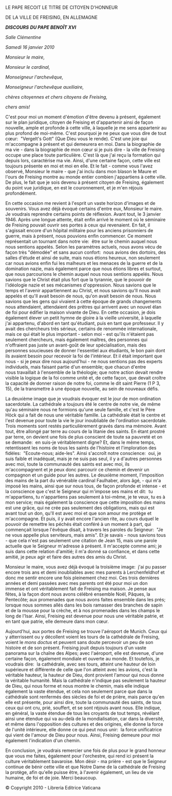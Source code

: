 LE PAPE RECOIT LE TITRE DE CITOYEN D'HONNEUR

DE LA VILLE DE FREISING, EN ALLEMAGNE

***DISCOURS*** ***DU PAPE BENOÎT XVI***

*Salle Clémentine*

*Samedi 16 janvier 2010*

*Monsieur le maire,*

*Monsieur le cardinal,*

*Monseigneur l'archevêque,*

*Monseigneur l'archevêque auxiliaire,*

*chères citoyennes et chers citoyens de Freising,*

*chers amis!*

C'est pour moi un moment d'émotion d'être devenu à présent, également sur le plan juridique, citoyen de Freising et d'appartenir ainsi de façon nouvelle, ample et profonde à cette ville, à laquelle je me sens appartenir au plus profond de moi-même. C'est pourquoi je ne peux que vous dire de tout cœur:  "Vergelt's Gott" (Que Dieu vous le rende). C'est une joie qui m'accompagne à présent et qui demeurera en moi. Dans la biographie de ma vie - dans la biographie de mon cœur si je puis dire - la ville de Freising occupe une place toute particulière. C'est là que j'ai reçu la formation qui depuis lors, caractérise ma vie. Ainsi, d'une certaine façon, cette ville est toujours présente en moi et moi en elle. Et le fait - comme vous l'avez observé, Monsieur le maire - que j'ai inclu dans mon blason le Maure et l'ours de Freising montre au monde entier combien j'appartiens à cette ville. De plus, le fait que je sois devenu à présent citoyen de Freising, également du point vue juridique, en est le couronnement, et je m'en réjouis profondément.

En cette occasion me revient à l'esprit un vaste horizon d'images et de souvenirs. Vous avez déjà évoqué certains d'entre eux, Monsieur le maire. Je voudrais reprendre certains points de réflexion. Avant tout, le 3 janvier 1946. Après une longue attente, était enfin arrivé le moment où le séminaire de Freising pouvait ouvrir ses portes à ceux qui revenaient. En fait, il s'agissait encore d'un hôpital militaire pour les anciens prisonniers de guerre, mais à présent, nous pouvions enfin commencer. Ce moment représentait un tournant dans notre vie:  être sur le chemin auquel nous nous sentions appelés. Selon les paramètres actuels, nous avons vécu de façon très "démodée" et sans aucun confort:  nous avions des dortoirs, des salles d'étude et ainsi de suite, mais nous étions heureux, non seulement car nous avions enfin fui les malheurs et les menaces de la guerre et de la domination nazie, mais également parce que nous étions libres et surtout, que nous parcourions le chemin auquel nous nous sentions appelés. Nous savions que le Christ était plus fort que la tyrannie, que le pouvoir de l'idéologie nazie et ses mécanismes d'oppression. Nous savions que le temps et l'avenir appartiennent au Christ, et nous savions qu'Il nous avait appelés et qu'Il avait besoin de nous, qu'on avait besoin de nous. Nous savions que les gens qui vivaient à cette époque de grands changements nous attendaient, attendaient des prêtres qui arrivent avec un nouvel élan de foi pour édifier la maison vivante de Dieu. En cette occasion, je dois également élever un petit hymne de gloire à la vieille université, à laquelle j'ai appartenu, d'abord en tant qu'étudiant, puis en tant que professeur. Il y avait des chercheurs très sérieux, certains de renommée internationale, mais ce qui était le plus important - selon moi - est qu'ils n'étaient pas seulement chercheurs, mais également maîtres, des personnes qui n'offraient pas juste un avant-goût de leur spécialisation, mais des personnes soucieuses de donner l'essentiel aux étudiants, le bon pain dont ils avaient besoin pour recevoir la foi de l'intérieur. Et il était important que nous - si je peux dire nous aujourd'hui - ne nous sentions pas des experts individuels, mais faisant partie d'un ensemble; que chacun d'entre nous travaillait à l'ensemble de la théologie; que notre action devait rendre visible la logique de la foi comme unité et, de cette façon, que devait croître la capacité de donner raison de notre foi, comme le dit saint Pierre (1 P 3, 15), de la transmettre à une époque nouvelle, au sein de nouveaux défis.

La deuxième image que je voudrais évoquer est le jour de mon ordination sacerdotale. La cathédrale a toujours été le centre de notre vie, de même qu'au séminaire nous ne formions qu'une seule famille, et c'est le Père Höck qui a fait de nous une véritable famille. La cathédrale était le centre et l'est devenue pour toute la vie le jour inoubliable de l'ordination sacerdotale. Trois moments sont restés particulièrement gravés dans ma mémoire. Avant tout, être allongé par terre au cours de la litanie des saints. En étant prostré par terre, on devient une fois de plus conscient de toute sa pauvreté et on se demande:  en suis-je véritablement digne? Et, dans le même temps, retentissent les noms de tous les saints de l'histoire et l'imploration des fidèles:  "Ecoute-nous; aide-les". Ainsi s'accroît notre conscience:  oui, je suis faible et inadéquat, mais je ne suis pas seul, il y a d'autres personnes avec moi, toute la communauté des saints est avec moi, ils m'accompagnent et je peux donc parcourir ce chemin et devenir un compagnon et un guide pour les autres. Le deuxième moment, l'imposition des mains de la part du vénérable cardinal Faulhaber, alors âgé, - qui m'a imposé les mains, ainsi que sur nous tous, de façon profonde et intense - et la conscience que c'est le Seigneur qui m'impose ses mains et dit:  tu m'appartiens, tu n'appartiens pas seulement à toi-même, je te veux, tu es à mon service; mais également la conscience que cette imposition des mains est une grâce, qui ne crée pas seulement des obligations, mais qui est avant tout un don, qu'Il est avec moi et que son amour me protège et m'accompagne. Et puis, il y avait encore l'ancien rite, au cours duquel le pouvoir de remettre les péchés était conféré à un moment à part, qui commençait lorsque l'évêque disait, à travers les paroles du Seigneur:  "Je ne vous appelle plus serviteurs, mais amis". Et je savais - nous savions tous - que cela n'est pas seulement une citation de Jean 15, mais une parole actuelle que le Seigneur m'adresse à présent. Il m'accepte comme ami; je suis dans cette relation d'amitié; il m'a donné sa confiance, et dans cette amitié, je peux agir et faire des autres des amis du Christ.

Monsieur le maire, vous avez déjà évoqué la troisième image:  j'ai pu passer encore trois ans et demi inoubliables avec mes parents à Lerchenfeldhof et donc me sentir encore une fois pleinement chez moi. Ces trois dernières années et demi passées avec mes parents ont été pour moi un don immense et ont véritablement fait de Freising ma maison. Je pense aux fêtes, à la façon dont nous avons célébré ensemble Noël, Pâques, la Pentecôte; aux promenades que nous avons faites ensemble dans les prés; lorsque nous sommes allés dans les bois ramasser des branches de sapin et de la mousse pour la crèche, et à nos promenades dans les champs le long de l'Isar. Ainsi, Freising est devenue pour nous une véritable patrie, et en tant que patrie, elle demeure dans mon cœur.

Aujourd'hui, aux portes de Freising se trouve l'aéroport de Munich. Ceux qui y atterrissent ou y décollent voient les tours de la cathédrale de Freising, voient le *mons* *doctus* et peuvent sans doute percevoir un peu de son histoire et de son présent. Freising jouit depuis toujours d'un vaste panorama sur la chaîne des Alpes; avec l'aéroport, elle est devenue, d'une certaine façon, également mondiale et ouverte au monde. Et toutefois, je voudrais dire:  la cathédrale, avec ses tours, atteint une hauteur de loin supérieure et différente de celle que l'on atteint avec les avions, c'est la véritable hauteur, la hauteur de Dieu, dont provient l'amour qui nous donne la véritable humanité. Mais la cathédrale n'indique pas seulement la hauteur de Dieu, qui nous forme et nous montre le chemin, mais elle indique également la vaste étendue, et cela non seulement parce que dans la cathédrale sont renfermés des siècles de foi et de prière, mais parce qu'en elle est présente, pour ainsi dire, toute la communauté des saints, de tous ceux qui ont cru, prié, souffert, et se sont réjouis avant nous. Elle indique, en général, la vaste étendue de tous les croyants de tout temps, révélant ainsi une étendue qui va au-delà de la mondialisation, car dans la diversité, et même dans l'opposition des cultures et des origines, elle donne la force de l'unité intérieure, elle donne ce qui peut nous unir:  la force unificatrice qui vient de l'amour de Dieu pour nous. Ainsi, Freising demeure pour moi également l'indication d'un chemin.

En conclusion, je voudrais remercier une fois de plus pour le grand honneur que vous me faites, également pour l'orchestre, qui rend ici présent la culture véritablement bavaroise. Mon désir - ma prière - est que le Seigneur continue de bénir cette ville et que Notre Dame de la cathédrale de Freising la protège, afin qu'elle puisse être, à l'avenir également, un lieu de vie humaine, de foi et de joie. Merci beaucoup.

© Copyright 2010 - Libreria Editrice Vaticana